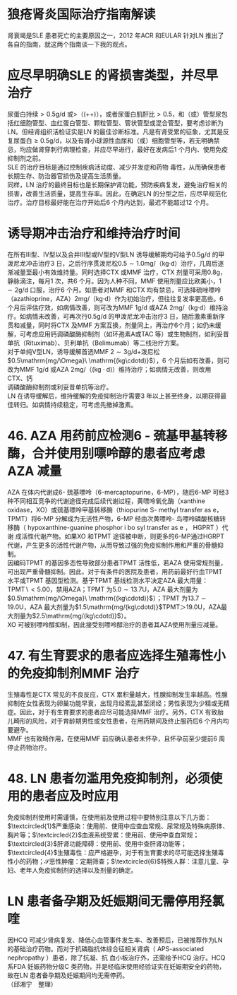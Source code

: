 # 狼疮肾炎国际治疗指南解读  
肾衰竭是SLE 患者死亡的主要原因之一，2012 年ACR 和EULAR 针对LN 推出了各自的指南，就这两个指南谈一下我的观点。  
#  应尽早明确SLE 的肾损害类型，并尽早治疗  
尿蛋白持续$>0.5\mathrm{g/d}$ 或$>$（$(++)$），或者尿蛋白肌酐比$>0.5$，和（或）管型尿包括红细胞管型、血红蛋白管型、颗粒管型、管状管型或混合管型，要考虑诊断为$\mathrm{LN}$。但经肾组织活检证实是LN 的最佳诊断标准。凡是有肾受累的征象，尤其是反复尿蛋白$\geqslant0.5\mathrm{g/d}$，以及有肾小球源性血尿和（或）细胞管型等，若无明确禁忌，均应做肾穿刺行病理检查，并应尽早进行，最好在发病后1 个月内、使用免疫抑制剂之前。  
SLE  的治疗目标是通过控制疾病活动度、减少并发症和药物 毒性，从而确保患者长期生存、防治器官损伤及提高生活质量。  
同样，LN 治疗的最终目标也是长期保护肾功能，预防疾病复发，避免治疗相关的损害，改善生活质量，提高生存率。因此，在确定LN 的分型之后，应尽早规范化治疗。治疗目标最好能在治疗开始后6 个月内达到，最迟不能超过12 个月。  
#  诱导期冲击治疗和维持治疗时间  
在所有Ⅲ型、Ⅳ型以及合并Ⅲ型或Ⅳ型的Ⅴ型LN 诱导缓解期均可给予$0.5\mathrm{g/d}$ 的甲泼尼龙冲击治疗3 日，之后行序贯泼尼松$0.5\sim1.0\mathrm{mg/}$（kg·d）治疗，几周后逐渐减量至最小有效维持量。同时选择CTX 或MMF 治疗，CTX 剂量可采用$0.8\mathrm{g}$，静脉滴注，每月1 次，共6 个月。因为人种不同，MMF 使用剂量应比欧美小，$1\sim2\mathrm{g/d}$ 口服，治疗6 个月。如患者对MMF 和CTX 均有禁忌，可选择硫唑嘌呤（azathioprine，AZA）2mg/（kg·d）作为初始治疗，但往往复发率更高些。6 个月后评估疗效，如病情改善，则可改为MMF 1g/d 或AZA 2mg/（kg·d）维持治疗。如病情未改善，可再次行$0.5\mathrm{g/d}$ 的甲泼尼龙冲击治疗3 日，随后激素重新序贯和减量，同时将CTX 及MMF 方案互换，剂量同上，再治疗6个月；如仍未缓解，可考虑应用钙调磷酸酶抑制剂（如环孢素A或TAC 等）或生物制剂，如利妥昔单抗（Rituximab）、贝利单抗（Belimumab）等二线治疗方案。  
对于单纯Ⅴ型LN，诱导缓解首选$\mathrm{MMF}~2\sim3\mathrm{g/d}+$泼尼松$0.5\mathrm{mg/\Omega}\ \mathrm{(kg\cdotd)}$），6 个月后如有改善，则可改为MMF $1\mathrm{g/d}$ 或AZA $2\mathrm{mg}/$（$(\mathrm{kg}\cdot\mathrm{d})$）维持治疗；如病情无改善，则改用CTX、钙  
调磷酸酶抑制剂或利妥昔单抗等治疗。  
LN 在诱导缓解后，维持缓解的免疫抑制治疗需要3 年以上甚至终身，以期获得最佳转归。如病情持续稳定，可考虑先撤掉激素。  
# 46. AZA 用药前应检测6 - 巯基甲基转移酶，合并使用别嘌呤醇的患者应考虑AZA 减量  
AZA 在体内代谢成6- 巯基嘌呤（6-mercaptopurine，6-MP），随后6-MP 可经3 种不同相互竞争的代谢途径完成后续代谢过程，黄嘌呤氧化酶（xanthine oxidase，XO）或巯基嘌呤甲基转移酶（thiopurine S- methyl transfer as e，TPMT）将6-MP 分解成为无活性产物，6-MP 经由次黄嘌呤- 鸟嘌呤磷酸核糖转移酶（ hypoxanthine-guanine phosphor i bo syl transfer as e ， HGPRT ）代谢 成活性代谢产物。如果XO 和TPMT 途径被中断，则更多的6-MP通过HGRPT 代谢，产生更多的活性代谢产物，从而导致过强的免疫抑制作用和严重的骨髓抑制。  
因编码TPMT 的基因多态性导致部分患者TPMT 活性低，若AZA 使用常规剂量，可出现严重骨髓抑制。因此，对于有条件的医院及患者，用药前最好行血TPMT 水平或TPMT 基因型检测。基于TPMT 基线检测水平决定AZA 最大用量：TPMT${\backslash}{<}5.00$，禁用AZA；TPMT 为$5.0\sim13.7\mathrm{U}$，AZA 最大剂量为$0.5\mathrm{mg/\Omega}\ \mathrm{(kg\cdotd)}$）；TPMT 为$13.7\sim19.0\mathrm{U}$，AZA 最大剂量为$1.5\mathrm{mg/(kg\cdotd)}$TPMT＞19.0U，AZA最大剂量为$2.5\mathrm{mg/(kg\cdotd)}$）。  
XO 可被别嘌呤醇抑制，因此接受别嘌呤醇治疗的患者其AZA使用剂量应减量。  
# 47. 有生育要求的患者应选择生殖毒性小的免疫抑制剂MMF 治疗  
生殖毒性是CTX 常见的不良反应，CTX 累积量越大，性腺抑制发生率越高。性腺抑制在女性表现为卵巢功能早衰，出现月经紊乱甚至闭经；男性表现为少精或无精症。因此，对于有生育要求的患者应尽可能选择MMF 治疗。另外，CTX 有致胎儿畸形的风险，对于育龄期男性或女性患者，在用药期间及终止服药后6 个月内均要避孕。  
MMF 也有致畸作用，在使用MMF 前应确认患者未怀孕，且怀孕前至少提前6 周停止药物治疗。  
# 48. LN 患者勿滥用免疫抑制剂，必须使用的患者应及时应用  
免疫抑制剂使用时需谨慎，在使用前及使用过程中要特别注意以下几方面：$\textcircled{1}$严重感染：使用前、使用中应查血常规、尿常规及特殊病原体、胸片等；$\textcircled{2}$血液系统受累：使用前、使用中查血常规；$\textcircled{3}$肝肾功能障碍：使用前、使用中查肝肾功能等；$\textcircled{4}$生殖毒性：应严格避孕，对于有生育要求的尽可能选择生殖毒性小的药物；$\mathcal{S}$恶性肿瘤：定期筛查；$\textcircled{6}$特殊人群：注意儿童、孕妇、老年人免疫抑制剂的选择以及剂量的确定。  
#  LN 患者备孕期及妊娠期间无需停用羟氯喹  
因HCQ 可减少肾病复发、降低心血管事件发生率、改善预后，已被推荐作为LN 的基础治疗药物。而对于抗磷脂抗体综合征相关肾病（ APS-associated nephropathy ）患者，除了抗凝、抗 血小板治疗外，还需给予HCQ 治疗。HCQ 系FDA 妊娠药物分级C 类药物，并是经临床使用经验证实在妊娠期安全的药物，故在LN 患者备孕期及妊娠期间均无需停药。  
（邱湘宁　整理）  